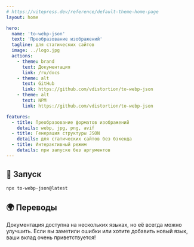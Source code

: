 ```yaml
---
# https://vitepress.dev/reference/default-theme-home-page
layout: home

hero:
  name: 'to-webp-json'
  text: 'Преобразование изображений'
  tagline: для статических сайтов
  image: ../logo.jpg
  actions:
    - theme: brand
      text: Документация
      link: /ru/docs
    - theme: alt
      text: GitHub
      link: https://github.com/vdistortion/to-webp-json
    - theme: alt
      text: NPM
      link: https://github.com/vdistortion/to-webp-json

features:
  - title: Преобразование форматов изображений
    details: webp, jpg, png, avif
  - title: Генерация структуры JSON
    details: для статических сайтов без бэкенда
  - title: Интерактивный режим
    details: при запуске без аргументов
---
```


## 🚀 Запуск

```sh
npx to-webp-json@latest
```

## 🌍 Переводы

Документация доступна на нескольких языках, но её всегда можно улучшить.
Если вы заметили ошибки или хотите добавить новый язык, ваши вклад очень приветствуется!
